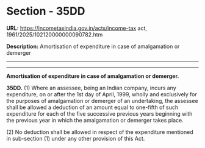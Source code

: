 # Section - 35DD

**URL:** https://incometaxindia.gov.in/acts/income-tax act, 1961/2025/102120000000090782.htm

**Description:** Amortisation of expenditure in case of amalgamation or demerger

---

****

**Amortisation of expenditure in case of amalgamation or demerger.**

**35DD.** (1) Where an assessee, being an Indian company, incurs any expenditure, on or after the 1st day of April, 1999, wholly and exclusively for the purposes of amalgamation or demerger of an undertaking, the assessee shall be allowed a deduction of an amount equal to one-fifth of such expenditure for each of the five successive previous years beginning with the previous year in which the amalgamation or demerger takes place.

(2) No deduction shall be allowed in respect of the expenditure mentioned in sub-section (1) under any other provision of this Act.